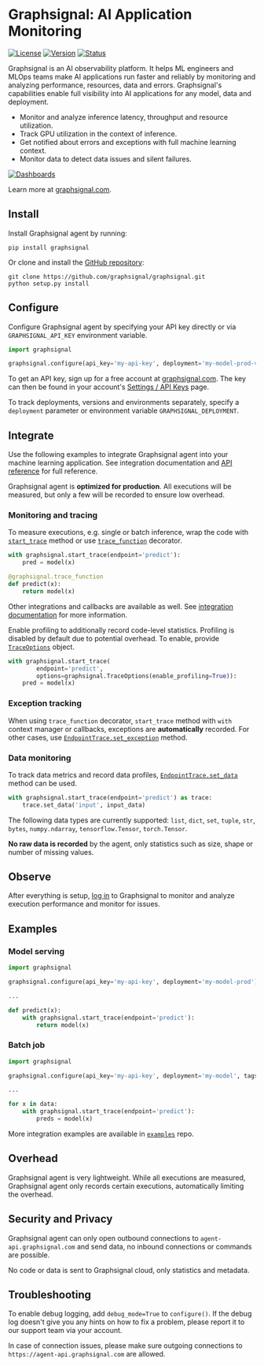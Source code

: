 # Graphsignal: AI Application Monitoring

[![License](http://img.shields.io/github/license/graphsignal/graphsignal)](https://github.com/graphsignal/graphsignal/blob/main/LICENSE)
[![Version](https://img.shields.io/github/v/tag/graphsignal/graphsignal?label=version)](https://github.com/graphsignal/graphsignal)
[![Status](https://img.shields.io/uptimerobot/status/m787882560-d6b932eb0068e8e4ade7f40c?label=SaaS%20status)](https://stats.uptimerobot.com/gMBNpCqqqJ)


Graphsignal is an AI observability platform. It helps ML engineers and MLOps teams make AI applications run faster and reliably by monitoring and analyzing performance, resources, data and errors. Graphsignal's capabilities enable full visibility into AI applications for any model, data and deployment.

* Monitor and analyze inference latency, throughput and resource utilization.
* Track GPU utilization in the context of inference.
* Get notified about errors and exceptions with full machine learning context.
* Monitor data to detect data issues and silent failures.

[![Dashboards](https://graphsignal.com/external/screencast-dashboards.gif)](https://graphsignal.com/)

Learn more at [graphsignal.com](https://graphsignal.com).


## Install

Install Graphsignal agent by running:

```
pip install graphsignal
```

Or clone and install the [GitHub repository](https://github.com/graphsignal/graphsignal):

```
git clone https://github.com/graphsignal/graphsignal.git
python setup.py install
```


## Configure

Configure Graphsignal agent by specifying your API key directly or via `GRAPHSIGNAL_API_KEY` environment variable.

```python
import graphsignal

graphsignal.configure(api_key='my-api-key', deployment='my-model-prod-v1') 
```

To get an API key, sign up for a free account at [graphsignal.com](https://graphsignal.com). The key can then be found in your account's [Settings / API Keys](https://app.graphsignal.com/settings/api-keys) page.

To track deployments, versions and environments separately, specify a `deployment` parameter or environment variable `GRAPHSIGNAL_DEPLOYMENT`.


## Integrate

Use the following examples to integrate Graphsignal agent into your machine learning application. See integration documentation and [API reference](https://graphsignal.com/docs/reference/python-api/) for full reference.

Graphsignal agent is **optimized for production**. All executions will be measured, but only a few will be recorded to ensure low overhead.


### Monitoring and tracing

To measure executions, e.g. single or batch inference, wrap the code with [`start_trace`](https://graphsignal.com/docs/reference/python-api/#graphsignalstart_trace) method or use [`trace_function`](https://graphsignal.com/docs/reference/python-api/#graphsignaltrace_function) decorator.

```python
with graphsignal.start_trace(endpoint='predict'):
    pred = model(x)
```

```python
@graphsignal.trace_function
def predict(x):
    return model(x)
```

Other integrations and callbacks are available as well. See [integration documentation](https://graphsignal.com/docs/) for more information.

Enable profiling to additionally record code-level statistics. Profiling is disabled by default due to potential overhead. To enable, provide [`TraceOptions`](https://graphsignal.com/docs/reference/python-api/#graphsignaltraceoptions) object.

```python
with graphsignal.start_trace(
        endpoint='predict', 
        options=graphsignal.TraceOptions(enable_profiling=True)):
    pred = model(x)
```

### Exception tracking

When using `trace_function` decorator, `start_trace` method with `with` context manager or callbacks, exceptions are **automatically** recorded. For other cases, use [`EndpointTrace.set_exception`](https://graphsignal.com/docs/reference/python-api/#graphsignalendpointtraceset_exception) method.


### Data monitoring

To track data metrics and record data profiles, [`EndpointTrace.set_data`](https://graphsignal.com/docs/reference/python-api/#graphsignalendpointtraceset_data) method can be used.

```python
with graphsignal.start_trace(endpoint='predict') as trace:
    trace.set_data('input', input_data)
```

The following data types are currently supported: `list`, `dict`, `set`, `tuple`, `str`, `bytes`, `numpy.ndarray`, `tensorflow.Tensor`, `torch.Tensor`.

**No raw data is recorded** by the agent, only statistics such as size, shape or number of missing values.


## Observe

After everything is setup, [log in](https://app.graphsignal.com/) to Graphsignal to monitor and analyze execution performance and monitor for issues.


## Examples

### Model serving

```python
import graphsignal

graphsignal.configure(api_key='my-api-key', deployment='my-model-prod')

...

def predict(x):
    with graphsignal.start_trace(endpoint='predict'):
        return model(x)
```

### Batch job

```python
import graphsignal

graphsignal.configure(api_key='my-api-key', deployment='my-model', tags=dict(job_id='job1'))

...

for x in data:
    with graphsignal.start_trace(endpoint='predict'):
        preds = model(x)
```

More integration examples are available in [`examples`](https://github.com/graphsignal/examples) repo.


## Overhead

Graphsignal agent is very lightweight. While all executions are measured, Graphsignal agent only records certain executions, automatically limiting the overhead.


## Security and Privacy

Graphsignal agent can only open outbound connections to `agent-api.graphsignal.com` and send data, no inbound connections or commands are possible.

No code or data is sent to Graphsignal cloud, only statistics and metadata.


## Troubleshooting

To enable debug logging, add `debug_mode=True` to `configure()`. If the debug log doesn't give you any hints on how to fix a problem, please report it to our support team via your account.

In case of connection issues, please make sure outgoing connections to `https://agent-api.graphsignal.com` are allowed.
